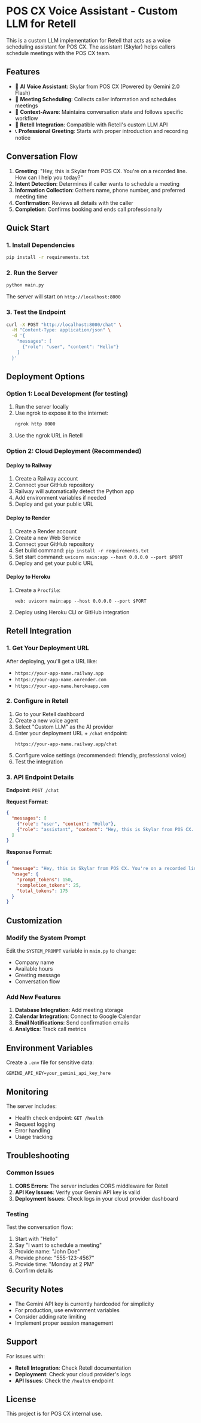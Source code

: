 # POS CX Voice Assistant - Custom LLM for Retell

This is a custom LLM implementation for Retell that acts as a voice scheduling assistant for POS CX. The assistant (Skylar) helps callers schedule meetings with the POS CX team.

## Features

- 🤖 **AI Voice Assistant**: Skylar from POS CX (Powered by Gemini 2.0 Flash)
- 📅 **Meeting Scheduling**: Collects caller information and schedules meetings
- 🎯 **Context-Aware**: Maintains conversation state and follows specific workflow
- 🔄 **Retell Integration**: Compatible with Retell's custom LLM API
- 📞 **Professional Greeting**: Starts with proper introduction and recording notice

## Conversation Flow

1. **Greeting**: "Hey, this is Skylar from POS CX. You're on a recorded line. How can I help you today?"
2. **Intent Detection**: Determines if caller wants to schedule a meeting
3. **Information Collection**: Gathers name, phone number, and preferred meeting time
4. **Confirmation**: Reviews all details with the caller
5. **Completion**: Confirms booking and ends call professionally

## Quick Start

### 1. Install Dependencies

```bash
pip install -r requirements.txt
```

### 2. Run the Server

```bash
python main.py
```

The server will start on `http://localhost:8000`

### 3. Test the Endpoint

```bash
curl -X POST "http://localhost:8000/chat" \
  -H "Content-Type: application/json" \
  -d '{
    "messages": [
      {"role": "user", "content": "Hello"}
    ]
  }'
```

## Deployment Options

### Option 1: Local Development (for testing)

1. Run the server locally
2. Use ngrok to expose it to the internet:
   ```bash
   ngrok http 8000
   ```
3. Use the ngrok URL in Retell

### Option 2: Cloud Deployment (Recommended)

#### Deploy to Railway

1. Create a Railway account
2. Connect your GitHub repository
3. Railway will automatically detect the Python app
4. Add environment variables if needed
5. Deploy and get your public URL

#### Deploy to Render

1. Create a Render account
2. Create a new Web Service
3. Connect your GitHub repository
4. Set build command: `pip install -r requirements.txt`
5. Set start command: `uvicorn main:app --host 0.0.0.0 --port $PORT`
6. Deploy and get your public URL

#### Deploy to Heroku

1. Create a `Procfile`:
   ```
   web: uvicorn main:app --host 0.0.0.0 --port $PORT
   ```
2. Deploy using Heroku CLI or GitHub integration

## Retell Integration

### 1. Get Your Deployment URL

After deploying, you'll get a URL like:
- `https://your-app-name.railway.app`
- `https://your-app-name.onrender.com`
- `https://your-app-name.herokuapp.com`

### 2. Configure in Retell

1. Go to your Retell dashboard
2. Create a new voice agent
3. Select "Custom LLM" as the AI provider
4. Enter your deployment URL + `/chat` endpoint:
   ```
   https://your-app-name.railway.app/chat
   ```
5. Configure voice settings (recommended: friendly, professional voice)
6. Test the integration

### 3. API Endpoint Details

**Endpoint**: `POST /chat`

**Request Format**:
```json
{
  "messages": [
    {"role": "user", "content": "Hello"},
    {"role": "assistant", "content": "Hey, this is Skylar from POS CX..."}
  ]
}
```

**Response Format**:
```json
{
  "message": "Hey, this is Skylar from POS CX. You're on a recorded line. How can I help you today?",
  "usage": {
    "prompt_tokens": 150,
    "completion_tokens": 25,
    "total_tokens": 175
  }
}
```

## Customization

### Modify the System Prompt

Edit the `SYSTEM_PROMPT` variable in `main.py` to change:
- Company name
- Available hours
- Greeting message
- Conversation flow

### Add New Features

1. **Database Integration**: Add meeting storage
2. **Calendar Integration**: Connect to Google Calendar
3. **Email Notifications**: Send confirmation emails
4. **Analytics**: Track call metrics

## Environment Variables

Create a `.env` file for sensitive data:

```env
GEMINI_API_KEY=your_gemini_api_key_here
```

## Monitoring

The server includes:
- Health check endpoint: `GET /health`
- Request logging
- Error handling
- Usage tracking

## Troubleshooting

### Common Issues

1. **CORS Errors**: The server includes CORS middleware for Retell
2. **API Key Issues**: Verify your Gemini API key is valid
3. **Deployment Issues**: Check logs in your cloud provider dashboard

### Testing

Test the conversation flow:
1. Start with "Hello"
2. Say "I want to schedule a meeting"
3. Provide name: "John Doe"
4. Provide phone: "555-123-4567"
5. Provide time: "Monday at 2 PM"
6. Confirm details

## Security Notes

- The Gemini API key is currently hardcoded for simplicity
- For production, use environment variables
- Consider adding rate limiting
- Implement proper session management

## Support

For issues with:
- **Retell Integration**: Check Retell documentation
- **Deployment**: Check your cloud provider's logs
- **API Issues**: Check the `/health` endpoint

## License

This project is for POS CX internal use. 